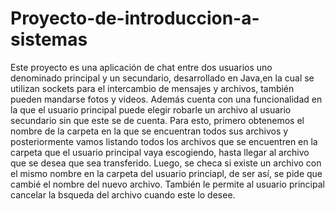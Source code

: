 # Proyecto-de-introduccion-a-sistemas
Este proyecto es una aplicación de chat entre dos usuarios uno denominado principal y un secundario, desarrollado en Java,en la cual se utilizan sockets
para el intercambio de mensajes y archivos, también pueden mandarse fotos y videos.
Además cuenta con una funcionalidad en la que el usuario principal puede elegir robarle un archivo al usuario secundario sin que este se de cuenta.
Para esto, primero obtenemos el nombre de la carpeta en la que se encuentran todos sus archivos y posteriormente vamos listando todos los archivos
que se encuentren en la carpeta que el usuario principal vaya escogiendo, hasta llegar al archivo que se desea que sea transferido.
Luego, se checa si existe un archivo con el mismo nombre en la carpeta del usuario princiapl, de ser así, se pide que cambié el nombre del nuevo archivo.
También le permite al usuario principal cancelar la bsqueda del archivo cuando este lo desee.
